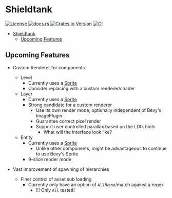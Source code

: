 # Shieldtank

[![License](https://img.shields.io/badge/license-MIT%2FApache-blue.svg)](https://github.com/stinkytoe/shieldtank/tree/main#license)
[![docs.rs](https://img.shields.io/docsrs/shieldtank)](https://docs.rs/shieldtank/latest/shieldtank/)
[![Crates.io Version](https://img.shields.io/crates/v/shieldtank)](https://crates.io/crates/shieldtank/)
[![CI](https://github.com/stinkytoe/shieldtank/workflows/CI/badge.svg)](https://github.com/stinkytoe/shieldtank/actions)

<!--toc:start-->
- [Shieldtank](#shieldtank)
  - [Upcoming Features](#upcoming-features)
<!--toc:end-->

## Upcoming Features

- Custom Renderer for components
  - Level
    - Currently uses a [Sprite](https://docs.rs/bevy/latest/bevy/sprite/struct.Sprite.html)
    - Consider replacing with a custom renderer/shader
  - Layer
    - Currently uses a [Sprite](https://docs.rs/bevy/latest/bevy/sprite/struct.Sprite.html)
    - Strong candidate for a custom renderer
      - Use its own render mode, optionally independent of Bevy's ImagePlugin
      - Guarantee correct pixel render
      - Support user controlled parallax based on the LDtk hints
        - What will the interface look like?
  - Entity
    - Currently uses a [Sprite](https://docs.rs/bevy/latest/bevy/sprite/struct.Sprite.html)
      - Unlike other components, might be advantageous to continue to use Bevy's
      Sprite
    - 9-slice render mode

- Vast improvement of spawning of hierarchies
  - Finer control of asset sub loading
    - Currently only have an option of `All`/`None`/match against a regex
      - !!! Only `All` tested!
